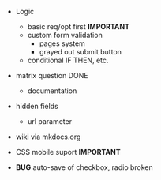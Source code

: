 - Logic
	- basic req/opt first **IMPORTANT**
	- custom form validation
		- pages system
		- grayed out submit button
    - conditional IF THEN, etc.
- matrix question DONE
	- documentation
- hidden fields
	- url parameter
- wiki via mkdocs.org
- CSS mobile suport **IMPORTANT**

- **BUG** auto-save of checkbox, radio broken